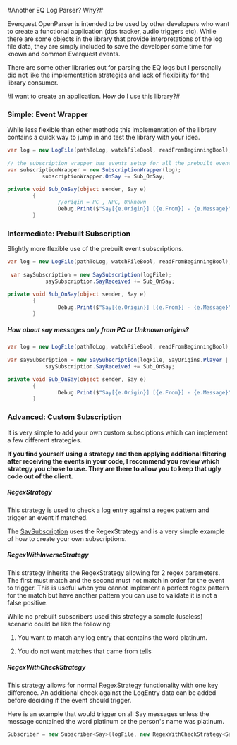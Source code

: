 #Another EQ Log Parser? Why?#

Everquest OpenParser is intended to be used by other developers who want to create a functional application (dps tracker, audio triggers etc). 
While there are some objects in the library that provide interpretations of the log file data, they are simply included to save the developer some time for known and common Everquest events.

There are some other libraries out for parsing the EQ logs but I personally did not like the implementation strategies and lack of flexibility for the library consumer.

#I want to create an application. How do I use this library?#


### Simple: Event Wrapper ###
While less flexible than other methods this implementation of the library contains a quick way to jump in and test the library with your idea.

```c#
var log = new LogFile(pathToLog, watchFileBool, readFromBeginningBool);
           
// the subscription wrapper has events setup for all the prebuilt events in the library. Here is an example of listening to only say messages
var subscriptionWrapper = new SubscriptionWrapper(log);
           subscriptionWrapper.OnSay += Sub_OnSay;

private void Sub_OnSay(object sender, Say e)
        {
                //origin = PC , NPC, Unknown
                Debug.Print($"Say[{e.Origin}] [{e.From}] - {e.Message}");
        }
```



### Intermediate: Prebuilt Subscription ###
Slightly more flexible use of the prebuilt event subscriptions.

```c#
var log = new LogFile(pathToLog, watchFileBool, readFromBeginningBool);
           
 var saySubscription = new SaySubscription(logFile);
            saySubscription.SayReceived += Sub_OnSay;

private void Sub_OnSay(object sender, Say e)
        {
                Debug.Print($"Say[{e.Origin}] [{e.From}] - {e.Message}");
        }
```

##### How about say messages only from PC or Unknown origins? #####

```c#
var log = new LogFile(pathToLog, watchFileBool, readFromBeginningBool);
           
var saySubscription = new SaySubscription(logFile, SayOrigins.Player | SayOrigins.Unknown);
            saySubscription.SayReceived += Sub_OnSay;

private void Sub_OnSay(object sender, Say e)
        {
                Debug.Print($"Say[{e.Origin}] [{e.From}] - {e.Message}");
        }
```



### Advanced: Custom Subscription ###

It is very simple to add your own custom subsciptions which can implement a few different strategies.

**If you find yourself using a strategy and then applying additional filtering after receiving the events in your code, I recommend you review which strategy you chose to use. They are there to allow you to keep that ugly code out of the client.**

##### RegexStrategy #####
This strategy is used to check a log entry against a regex pattern and trigger an event if matched.

The [SaySubscription](https://github.com/thesmallbang/EverquestOpenParser/blob/master/OpenParser/Subscribers/SaySubscription.cs) uses the RegexStrategy and is a very simple example of how to create your own subscriptions.


##### RegexWithInverseStrategy #####
This strategy inherits the RegexStrategy allowing for 2 regex parameters. The first must match and the second must not match in order for the event to trigger. This is useful when you cannot implement a perfect regex pattern for the match but have another pattern you can use to validate it is not a false positive.

While no prebuilt subscribers used this strategy a sample (useless) scenario could be like the following:

1) You want to match any log entry that contains the word platinum.

2) You do not want matches that came from tells


##### RegexWithCheckStrategy #####
This strategy allows for normal RegexStrategy functionality with one key difference. An additional check against the LogEntry data can be added before deciding if the event should trigger.

Here is an example that would trigger on all Say messages unless the message contained the word platinum or the person's name was platinum.
```c#
Subscriber = new Subscriber<Say>(logFile, new RegexWithCheckStrategy<Say>(Chat.SayRegex,o=> !o.Text.ToLower().Contains("platinum".AddSpaces()), HandleMatches));
```








